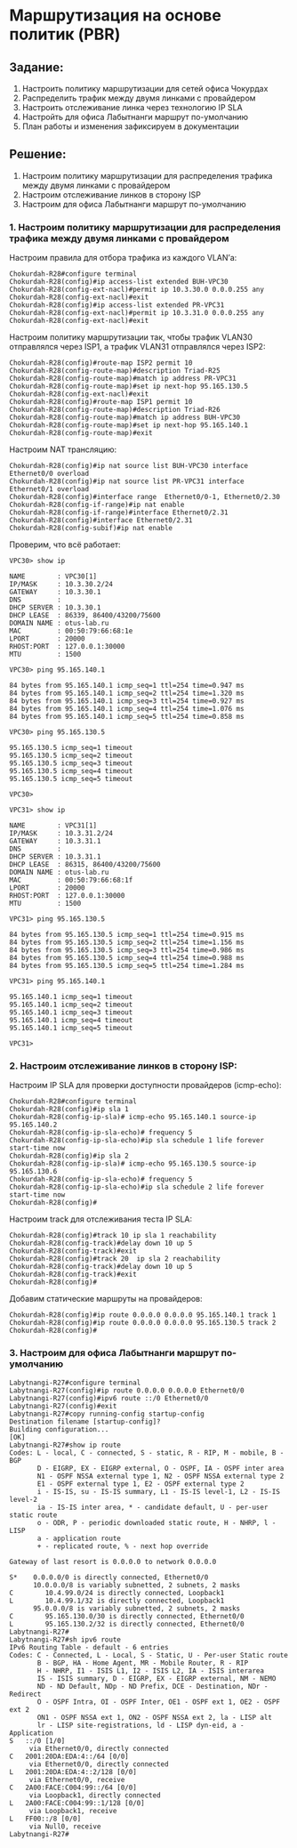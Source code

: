 # Маршрутизация на основе политик (PBR) 
## Задание:
1. Настроить политику маршрутизации для сетей офиса Чокурдах
2. Распределить трафик между двумя линками с провайдером
3. Настроить отслеживание линка через технологию IP SLA
4. Настройть для офиса Лабытнанги маршрут по-умолчанию
5. План работы и изменения зафиксируем в документации
## Решение: 
1. Настроим политику маршрутизации для распределения трафика между двумя линками с провайдером
2. Настроим отслеживание линков в сторону ISP
3. Настроим для офиса Лабытнанги маршрут по-умолчанию

### 1. Настроим политику маршрутизации для распределения трафика между двумя линками с провайдером
Настроим правила для отбора трафика из каждого VLAN’а:
```
Chokurdah-R28#configure terminal 
Chokurdah-R28(config)#ip access-list extended BUH-VPC30
Chokurdah-R28(config-ext-nacl)#permit ip 10.3.30.0 0.0.0.255 any
Chokurdah-R28(config-ext-nacl)#exit
Chokurdah-R28(config)#ip access-list extended PR-VPC31
Chokurdah-R28(config-ext-nacl)#permit ip 10.3.31.0 0.0.0.255 any
Chokurdah-R28(config-ext-nacl)#exit
```
Настроим политику маршрутизации так, чтобы трафик VLAN30 отправлялся через ISP1, а трафик VLAN31 отправлялся через ISP2:
```
Chokurdah-R28(config)#route-map ISP2 permit 10
Chokurdah-R28(config-route-map)#description Triad-R25 
Chokurdah-R28(config-route-map)#match ip address PR-VPC31
Chokurdah-R28(config-route-map)#set ip next-hop 95.165.130.5
Chokurdah-R28(config-ext-nacl)#exit
Chokurdah-R28(config)#route-map ISP1 permit 10
Chokurdah-R28(config-route-map)#description Triad-R26 
Chokurdah-R28(config-route-map)#match ip address BUH-VPC30
Chokurdah-R28(config-route-map)#set ip next-hop 95.165.140.1
Chokurdah-R28(config-route-map)#exit
```
Настроим NAT трансляцию:
```
Chokurdah-R28(config)#ip nat source list BUH-VPC30 interface Ethernet0/0 overload
Chokurdah-R28(config)#ip nat source list PR-VPC31 interface Ethernet0/1 overload
Chokurdah-R28(config)#interface range  Ethernet0/0-1, Ethernet0/2.30
Chokurdah-R28(config-if-range)#ip nat enable
Chokurdah-R28(config-if-range)#interface Ethernet0/2.31
Chokurdah-R28(config)#interface Ethernet0/2.31
Chokurdah-R28(config-subif)#ip nat enable
```
Проверим, что всё работает:
```
VPC30> show ip  

NAME        : VPC30[1]
IP/MASK     : 10.3.30.2/24
GATEWAY     : 10.3.30.1
DNS         : 
DHCP SERVER : 10.3.30.1
DHCP LEASE  : 86339, 86400/43200/75600
DOMAIN NAME : otus-lab.ru
MAC         : 00:50:79:66:68:1e
LPORT       : 20000
RHOST:PORT  : 127.0.0.1:30000
MTU         : 1500

VPC30> ping 95.165.140.1

84 bytes from 95.165.140.1 icmp_seq=1 ttl=254 time=0.947 ms
84 bytes from 95.165.140.1 icmp_seq=2 ttl=254 time=1.320 ms
84 bytes from 95.165.140.1 icmp_seq=3 ttl=254 time=0.927 ms
84 bytes from 95.165.140.1 icmp_seq=4 ttl=254 time=1.076 ms
84 bytes from 95.165.140.1 icmp_seq=5 ttl=254 time=0.858 ms

VPC30> ping 95.165.130.5

95.165.130.5 icmp_seq=1 timeout
95.165.130.5 icmp_seq=2 timeout
95.165.130.5 icmp_seq=3 timeout
95.165.130.5 icmp_seq=4 timeout
95.165.130.5 icmp_seq=5 timeout

VPC30>
```
```
VPC31> show ip

NAME        : VPC31[1]
IP/MASK     : 10.3.31.2/24
GATEWAY     : 10.3.31.1
DNS         : 
DHCP SERVER : 10.3.31.1
DHCP LEASE  : 86315, 86400/43200/75600
DOMAIN NAME : otus-lab.ru
MAC         : 00:50:79:66:68:1f
LPORT       : 20000
RHOST:PORT  : 127.0.0.1:30000
MTU         : 1500

VPC31> ping 95.165.130.5

84 bytes from 95.165.130.5 icmp_seq=1 ttl=254 time=0.915 ms
84 bytes from 95.165.130.5 icmp_seq=2 ttl=254 time=1.156 ms
84 bytes from 95.165.130.5 icmp_seq=3 ttl=254 time=0.986 ms
84 bytes from 95.165.130.5 icmp_seq=4 ttl=254 time=0.988 ms
84 bytes from 95.165.130.5 icmp_seq=5 ttl=254 time=1.284 ms

VPC31> ping 95.165.140.1

95.165.140.1 icmp_seq=1 timeout
95.165.140.1 icmp_seq=2 timeout
95.165.140.1 icmp_seq=3 timeout
95.165.140.1 icmp_seq=4 timeout
95.165.140.1 icmp_seq=5 timeout

VPC31>
```
### 2. Настроим отслеживание линков в сторону ISP:
Настроим IP SLA для проверки доступности провайдеров (icmp-echo):
```
Chokurdah-R28#configure terminal 
Chokurdah-R28(config)#ip sla 1
Chokurdah-R28(config-ip-sla)# icmp-echo 95.165.140.1 source-ip 95.165.140.2
Chokurdah-R28(config-ip-sla-echo)# frequency 5
Chokurdah-R28(config-ip-sla-echo)#ip sla schedule 1 life forever start-time now        
Chokurdah-R28(config)#ip sla 2
Chokurdah-R28(config-ip-sla)# icmp-echo 95.165.130.5 source-ip 95.165.130.6
Chokurdah-R28(config-ip-sla-echo)# frequency 5
Chokurdah-R28(config-ip-sla-echo)#ip sla schedule 2 life forever start-time now        
Chokurdah-R28(config)#
```
Настроим track для отслеживания теста IP SLA:
```
Chokurdah-R28(config)#track 10 ip sla 1 reachability
Chokurdah-R28(config-track)#delay down 10 up 5                     
Chokurdah-R28(config-track)#exit
Chokurdah-R28(config)#track 20  ip sla 2 reachability
Chokurdah-R28(config-track)#delay down 10 up 5                     
Chokurdah-R28(config-track)#exit
Chokurdah-R28(config)#
```
Добавим статические маршруты на провайдеров:
```
Chokurdah-R28(config)#ip route 0.0.0.0 0.0.0.0 95.165.140.1 track 1   
Chokurdah-R28(config)#ip route 0.0.0.0 0.0.0.0 95.165.130.5 track 2
Chokurdah-R28(config)#
```

### 3. Настроим для офиса Лабытнанги маршрут по-умолчанию
```
Labytnangi-R27#configure terminal 
Labytnangi-R27(config)#ip route 0.0.0.0 0.0.0.0 Ethernet0/0
Labytnangi-R27(config)#ipv6 route ::/0 Ethernet0/0
Labytnangi-R27(config)#exit
Labytnangi-R27#copy running-config startup-config
Destination filename [startup-config]? 
Building configuration...
[OK]
Labytnangi-R27#show ip route 
Codes: L - local, C - connected, S - static, R - RIP, M - mobile, B - BGP
       D - EIGRP, EX - EIGRP external, O - OSPF, IA - OSPF inter area 
       N1 - OSPF NSSA external type 1, N2 - OSPF NSSA external type 2
       E1 - OSPF external type 1, E2 - OSPF external type 2
       i - IS-IS, su - IS-IS summary, L1 - IS-IS level-1, L2 - IS-IS level-2
       ia - IS-IS inter area, * - candidate default, U - per-user static route
       o - ODR, P - periodic downloaded static route, H - NHRP, l - LISP
       a - application route
       + - replicated route, % - next hop override

Gateway of last resort is 0.0.0.0 to network 0.0.0.0

S*    0.0.0.0/0 is directly connected, Ethernet0/0
      10.0.0.0/8 is variably subnetted, 2 subnets, 2 masks
C        10.4.99.0/24 is directly connected, Loopback1
L        10.4.99.1/32 is directly connected, Loopback1
      95.0.0.0/8 is variably subnetted, 2 subnets, 2 masks
C        95.165.130.0/30 is directly connected, Ethernet0/0
L        95.165.130.2/32 is directly connected, Ethernet0/0
Labytnangi-R27#
Labytnangi-R27#sh ipv6 route
IPv6 Routing Table - default - 6 entries
Codes: C - Connected, L - Local, S - Static, U - Per-user Static route
       B - BGP, HA - Home Agent, MR - Mobile Router, R - RIP
       H - NHRP, I1 - ISIS L1, I2 - ISIS L2, IA - ISIS interarea
       IS - ISIS summary, D - EIGRP, EX - EIGRP external, NM - NEMO
       ND - ND Default, NDp - ND Prefix, DCE - Destination, NDr - Redirect
       O - OSPF Intra, OI - OSPF Inter, OE1 - OSPF ext 1, OE2 - OSPF ext 2
       ON1 - OSPF NSSA ext 1, ON2 - OSPF NSSA ext 2, la - LISP alt
       lr - LISP site-registrations, ld - LISP dyn-eid, a - Application
S   ::/0 [1/0]
     via Ethernet0/0, directly connected
C   2001:20DA:EDA:4::/64 [0/0]
     via Ethernet0/0, directly connected
L   2001:20DA:EDA:4::2/128 [0/0]
     via Ethernet0/0, receive
C   2A00:FACE:C004:99::/64 [0/0]
     via Loopback1, directly connected
L   2A00:FACE:C004:99::1/128 [0/0]
     via Loopback1, receive
L   FF00::/8 [0/0]
     via Null0, receive
Labytnangi-R27#
```

